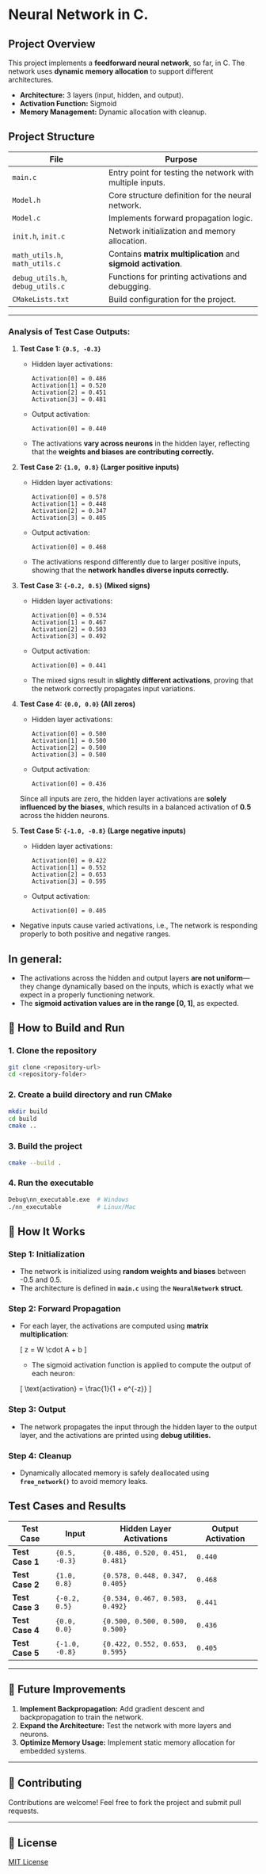 # Neural Network in C.

## **Project Overview**
This project implements a **feedforward neural network**, so far, in C. The network uses **dynamic memory allocation** to support different architectures.

- **Architecture:** 3 layers (input, hidden, and output).
- **Activation Function:** Sigmoid
- **Memory Management:** Dynamic allocation with cleanup.


## **Project Structure**
| **File**            | **Purpose**                                               |
|--------------------|-----------------------------------------------------------|
| `main.c`           | Entry point for testing the network with multiple inputs.  |
| `Model.h`          | Core structure definition for the neural network.          |
| `Model.c`          | Implements forward propagation logic.                      |
| `init.h`, `init.c` | Network initialization and memory allocation.              |
| `math_utils.h`, `math_utils.c` | Contains **matrix multiplication** and **sigmoid activation**. |
| `debug_utils.h`, `debug_utils.c` | Functions for printing activations and debugging.          |
| `CMakeLists.txt`   | Build configuration for the project.                       |

---
### **Analysis of Test Case Outputs:**

1. **Test Case 1: `{0.5, -0.3}`**
   - Hidden layer activations:  
     ```
     Activation[0] = 0.486
     Activation[1] = 0.520
     Activation[2] = 0.451
     Activation[3] = 0.481
     ```
   - Output activation:  
     ```
     Activation[0] = 0.440
     ```

   - The activations **vary across neurons** in the hidden layer, reflecting that the **weights and biases are contributing correctly.**

2. **Test Case 2: `{1.0, 0.8}` (Larger positive inputs)**
   - Hidden layer activations:  
     ```
     Activation[0] = 0.578
     Activation[1] = 0.448
     Activation[2] = 0.347
     Activation[3] = 0.405
     ```
   - Output activation:  
     ```
     Activation[0] = 0.468
     ```

   - The activations respond differently due to larger positive inputs, showing that the **network handles diverse inputs correctly.**

3. **Test Case 3: `{-0.2, 0.5}` (Mixed signs)**
   - Hidden layer activations:  
     ```
     Activation[0] = 0.534
     Activation[1] = 0.467
     Activation[2] = 0.503
     Activation[3] = 0.492
     ```
   - Output activation:  
     ```
     Activation[0] = 0.441
     ```

   - The mixed signs result in **slightly different activations**, proving that the network correctly propagates input variations.

4. **Test Case 4: `{0.0, 0.0}` (All zeros)**
   - Hidden layer activations:  
     ```
     Activation[0] = 0.500
     Activation[1] = 0.500
     Activation[2] = 0.500
     Activation[3] = 0.500
     ```
   - Output activation:  
     ```
     Activation[0] = 0.436
     ```

   Since all inputs are zero, the hidden layer activations are **solely influenced by the biases**, which results in a balanced activation of **0.5** across the hidden neurons.

5. **Test Case 5: `{-1.0, -0.8}` (Large negative inputs)**
   - Hidden layer activations:  
     ```
     Activation[0] = 0.422
     Activation[1] = 0.552
     Activation[2] = 0.653
     Activation[3] = 0.595
     ```
   - Output activation:  
     ```
     Activation[0] = 0.405
     ```
- Negative inputs cause varied activations, i.e., The network is responding properly to both positive and negative ranges.

## In general:

- The activations across the hidden and output layers **are not uniform**— they change dynamically based on the inputs, which is exactly what we expect in a properly functioning network.
- The **sigmoid activation values are in the range [0, 1]**, as expected.


## 🔧 **How to Build and Run**

### **1. Clone the repository**
```bash
git clone <repository-url>
cd <repository-folder>
```

### **2. Create a build directory and run CMake**
```bash
mkdir build
cd build
cmake ..
```

### **3. Build the project**
```bash
cmake --build .
```

### **4. Run the executable**
```bash
Debug\nn_executable.exe  # Windows
./nn_executable          # Linux/Mac
```

## 🚀 **How It Works**
### **Step 1: Initialization**
- The network is initialized using **random weights and biases** between -0.5 and 0.5.
- The architecture is defined in **`main.c`** using the **`NeuralNetwork` struct.**

### **Step 2: Forward Propagation**
- For each layer, the activations are computed using **matrix multiplication**:
  
  \[ z = W \cdot A + b \]
  
  - The sigmoid activation function is applied to compute the output of each neuron:

  \[ \text{activation} = \frac{1}{1 + e^{-z}} \]

### **Step 3: Output**
- The network propagates the input through the hidden layer to the output layer, and the activations are printed using **debug utilities.**

### **Step 4: Cleanup**
- Dynamically allocated memory is safely deallocated using **`free_network()`** to avoid memory leaks.


## **Test Cases and Results**

| **Test Case**         | **Input**         | **Hidden Layer Activations**                            | **Output Activation** |
|----------------------|-------------------|--------------------------------------------------------|-----------------------|
| **Test Case 1**       | `{0.5, -0.3}`     | `{0.486, 0.520, 0.451, 0.481}`                         | `0.440`               |
| **Test Case 2**       | `{1.0, 0.8}`      | `{0.578, 0.448, 0.347, 0.405}`                         | `0.468`               |
| **Test Case 3**       | `{-0.2, 0.5}`     | `{0.534, 0.467, 0.503, 0.492}`                         | `0.441`               |
| **Test Case 4**       | `{0.0, 0.0}`      | `{0.500, 0.500, 0.500, 0.500}`                         | `0.436`               |
| **Test Case 5**       | `{-1.0, -0.8}`    | `{0.422, 0.552, 0.653, 0.595}`                         | `0.405`               |

---

## 🌟 **Future Improvements**
1. **Implement Backpropagation:** Add gradient descent and backpropagation to train the network.
2. **Expand the Architecture:** Test the network with more layers and neurons.
3. **Optimize Memory Usage:** Implement static memory allocation for embedded systems.

---

## 🔗 **Contributing**
Contributions are welcome! Feel free to fork the project and submit pull requests.

---

## 🔗 **License**
[MIT License](LICENSE)
